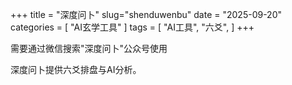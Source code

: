 +++
title = "深度问卜"
slug="shenduwenbu"
date = "2025-09-20"
categories = [
    "AI玄学工具"
]
tags = [
    "AI工具",
    "六爻",
]
+++

需要通过微信搜索"深度问卜"公众号使用

深度问卜提供六爻排盘与AI分析。